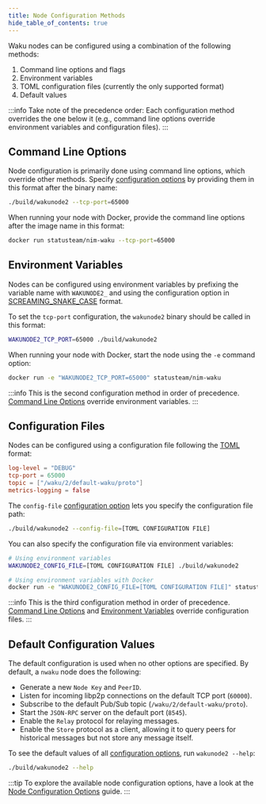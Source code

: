 ```yaml
---
title: Node Configuration Methods
hide_table_of_contents: true
---
```


Waku nodes can be configured using a combination of the following methods:

1. Command line options and flags
2. Environment variables
3. TOML configuration files (currently the only supported format)
4. Default values

:::info
Take note of the precedence order: Each configuration method overrides the one below it (e.g., command line options override environment variables and configuration files).
:::

## Command Line Options

Node configuration is primarily done using command line options, which override other methods. Specify [configuration options](/guides/nwaku/config-options) by providing them in this format after the binary name:

```bash
./build/wakunode2 --tcp-port=65000
```

When running your node with Docker, provide the command line options after the image name in this format:

```bash
docker run statusteam/nim-waku --tcp-port=65000
```

## Environment Variables

Nodes can be configured using environment variables by prefixing the variable name with `WAKUNODE2_` and using the configuration option in [SCREAMING_SNAKE_CASE](https://en.wiktionary.org/wiki/screaming_snake_case) format.

To set the `tcp-port` configuration, the `wakunode2` binary should be called in this format:

```bash
WAKUNODE2_TCP_PORT=65000 ./build/wakunode2
```

When running your node with Docker, start the node using the `-e` command option:

```bash
docker run -e "WAKUNODE2_TCP_PORT=65000" statusteam/nim-waku
```

:::info
This is the second configuration method in order of precedence. [Command Line Options](#command-line-options) override environment variables.
:::

## Configuration Files

Nodes can be configured using a configuration file following the [TOML](https://toml.io/en/) format:

```toml title="TOML Config File" showLineNumbers
log-level = "DEBUG"
tcp-port = 65000
topic = ["/waku/2/default-waku/proto"]
metrics-logging = false
```

The `config-file` [configuration option](/guides/nwaku/config-options) lets you specify the configuration file path:

```bash
./build/wakunode2 --config-file=[TOML CONFIGURATION FILE]
```

You can also specify the configuration file via environment variables:

```bash
# Using environment variables
WAKUNODE2_CONFIG_FILE=[TOML CONFIGURATION FILE] ./build/wakunode2

# Using environment variables with Docker
docker run -e "WAKUNODE2_CONFIG_FILE=[TOML CONFIGURATION FILE]" statusteam/nim-waku
```

:::info
This is the third configuration method in order of precedence. [Command Line Options](#command-line-options) and [Environment Variables](#environment-variables) override configuration files.
:::

## Default Configuration Values

The default configuration is used when no other options are specified. By default, a `nwaku` node does the following:

- Generate a new `Node Key` and `PeerID`.
- Listen for incoming libp2p connections on the default TCP port (`60000`).
- Subscribe to the default Pub/Sub topic (`/waku/2/default-waku/proto`).
- Start the `JSON-RPC` server on the default port (`8545`).
- Enable the `Relay` protocol for relaying messages.
- Enable the `Store` protocol as a client, allowing it to query peers for historical messages but not store any message itself.

To see the default values of all [configuration options](/guides/nwaku/config-options), run `wakunode2 --help`:

```bash
./build/wakunode2 --help
```

:::tip
To explore the available node configuration options, have a look at the [Node Configuration Options](/guides/nwaku/config-options) guide.
:::
